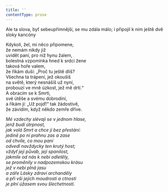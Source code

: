 ```yaml
---
title: ''
contentType: prose
---
```


Ale ta slova, byť sebeupřímnější, se mu zdála málo; i připojil k nim ještě dvě sloky kancóny

  

Kdykoli, žel, mi něco připomene,  
že nemám nikdy již  
uvidět paní, pro niž hynu žalem,  
bolestná vzpomínka hned k srdci žene  
taková hoře valem,  
že říkám duši: „Proč tu ještě dlíš?  
Všechna ta trápení, jež okoušíš  
na světě, který nesnášíš už nyní,  
probouzí ve mně úzkost, jež mě drtí.“  
A obracím se k Smrti,  
své útěše a svému dobrodiní,  
a říkám jí: „Už pojď!“ tak žádostivě,  
že závidím, když někdo zemře dříve.

_Mé vzdechy slévají se v jednom hlase,  
jenž budí útrpnost,  
jak volá Smrt a chce ji bez přestání:  
jedině po ní prahnu zas a zase  
od chvíle, co mou paní  
odvedl navždycky ten krutý host;  
vždyť její půvab, její spanilost,  
jakmile od nás k nebi odletěly,  
se proměnily v nadpozemskou krásu  
jež v nebi plná jasu  
a záře Lásky zdraví archanděly  
a při vší jejich moudrosti a ctnosti  
je plní úžasem svou šlechetností._
